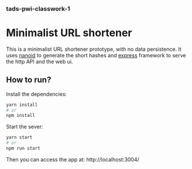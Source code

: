 ### tads-pwi-classwork-1
# Minimalist URL shortener
This is a minimalist URL shortener prototype, with no data persistence. It uses [nanoid](https://github.com/ai/nanoid) to generate the short hashes and [express](https://github.com/expressjs/express) framework to serve the http API and the web ui.

## How to run?

Install the dependencies:
```bash
yarn install
# or
npm install
```

Start the sever:
```bash
yarn start
# or
npm run start
```
Then you can access the app at: http://localhost:3004/

